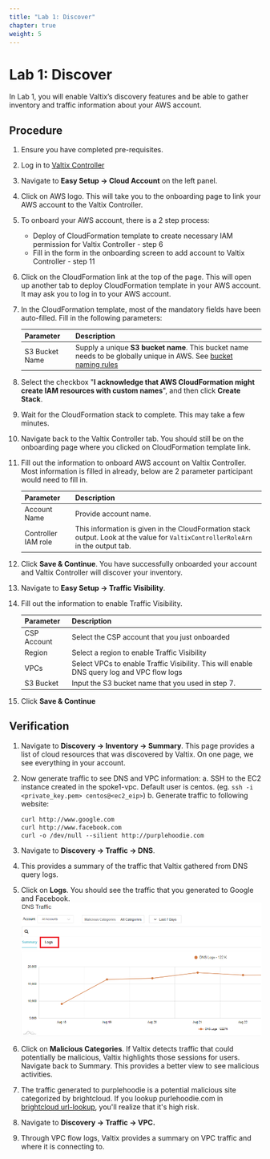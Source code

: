 ```yaml
---
title: "Lab 1: Discover"
chapter: true
weight: 5
---
```


# Lab 1: Discover


In Lab 1, you will enable Valtix’s discovery features and be able to gather inventory and traffic information about your AWS account.

## Procedure

1. Ensure you have completed pre-requisites.
2. Log in to [Valtix Controller](https://prod1-dashboard.vtxsecurityservices.com/)
3. Navigate to **Easy Setup -> Cloud Account** on the left panel.
4. Click on AWS logo. This will take you to the onboarding page to link your AWS account to the Valtix Controller.
5. To onboard your AWS account, there is a 2 step process:
      * Deploy of CloudFormation template to create necessary IAM permission for Valtix Controller - step 6
      * Fill in the form in the onboarding screen to add account to Valtix Controller - step 11
6. Click on the CloudFormation link at the top of the page. This will open up another tab to deploy CloudFormation template in your AWS account. It may ask you to log in to your AWS account.
7. In the CloudFormation template, most of the mandatory fields have been auto-filled. Fill in the following parameters:

     Parameter | Description
     ----------|-------------
     S3 Bucket Name | Supply a unique **S3 bucket name**. This bucket name needs to be globally unique in AWS. See [bucket naming rules](https://docs.aws.amazon.com/AmazonS3/latest/userguide/bucketnamingrules.html)
 
8. Select the checkbox "**I acknowledge that AWS CloudFormation might create IAM resources with custom names**", and then click **Create Stack**.
9. Wait for the CloudFormation stack to complete. This may take a few minutes.
10. Navigate back to the Valtix Controller tab. You should still be on the onboarding page where you clicked on CloudFormation template link.
11. Fill out the information to onboard AWS account on Valtix Controller. Most information is filled in already, below are 2 parameter participant would need to fill in. 

     Parameter | Description
     ---------|--------------
     Account Name | Provide account name.
     Controller IAM role | This information is given in the CloudFormation stack output. Look at the value for `ValtixControllerRoleArn` in the output tab. 

12. Click **Save & Continue**. You have successfully onboarded your account and Valtix Controller will discover your inventory.
13. Navigate to **Easy Setup -> Traffic Visibility**.
14. Fill out the information to enable Traffic Visibility.

     Parameter | Description
     ----------|-------------
     CSP Account | Select the CSP account that you just onboarded
     Region | Select a region to enable Traffic Visibility
     VPCs | Select VPCs to enable Traffic Visibility. This will enable DNS query log and VPC flow logs
     S3 Bucket | Input the S3 bucket name that you used in step 7.

15. Click **Save & Continue**

## Verification

1. Navigate to **Discovery -> Inventory -> Summary**. This page provides a list of cloud resources that was discovered by Valtix. On one page, we see everything in your account. 
2. Now generate traffic to see DNS and VPC information:
      a. SSH to the EC2 instance created in the spoke1-vpc. Default user is centos. (eg. `ssh -i <private_key.pem> centos@<ec2_eip>`)
      b. Generate traffic to following website:

    ```
    curl http://www.google.com
    curl http://www.facebook.com
    curl -o /dev/null --silient http://purplehoodie.com
    ```
    
4. Navigate to **Discovery -> Traffic -> DNS**.
5. This provides a summary of the traffic that Valtix gathered from DNS query logs. 
6. Click on **Logs**. You should see the traffic that you generated to Google and Facebook.  
![DNS](DNS_traffic.png)
7. Click on **Malicious Categories**. If Valtix detects traffic that could potentially be malicious, Valtix highlights those sessions for users. Navigate back to Summary. This provides a better view to see malicious activities.
8. The traffic generated to purplehoodie is a potential malicious site categorized by brightcloud. If you lookup purlehoodie.com in [brightcloud url-lookup](https://www.brightcloud.com/tools/url-ip-lookup.php), you'll realize that it's high risk.
9. Navigate to **Discovery -> Traffic -> VPC.**
10. Through VPC flow logs, Valtix provides a summary on VPC traffic and where it is connecting to. 
<br>
